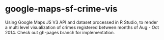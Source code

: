 # google-maps-sf-crime-vis
Using Google Maps JS V3 API and dataset processed in R Studio, to render a multi level visualization of crimes registered between months of Aug - Oct 2014. Check out gh-pages branch for implementation. 
